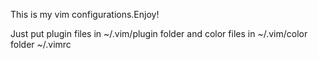 This is my vim configurations.Enjoy!

Just put plugin files in ~/.vim/plugin folder and color files in ~/.vim/color folder ~/.vimrc
